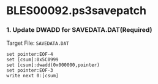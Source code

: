 # BLES00092.ps3savepatch

### 1. Update DWADD for SAVEDATA.DAT(Required)

Target File: `SAVEDATA.DAT`

```
set pointer:EOF-4
set [csum]:0x5C0999
set [csum]:dwadd(0x000000,pointer)
set pointer:EOF-3
write next 0:[csum]
```

